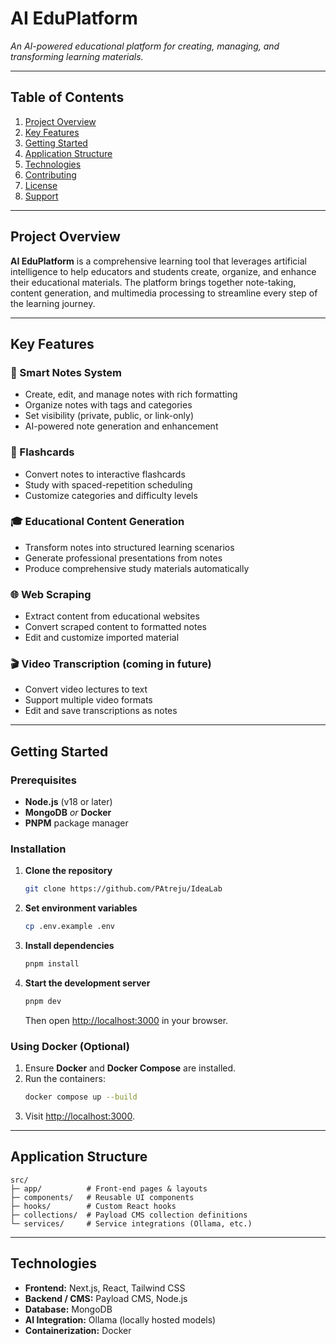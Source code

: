 # AI EduPlatform
*An AI-powered educational platform for creating, managing, and transforming learning materials.*

---

## Table of Contents
1. [Project Overview](#project-overview)  
2. [Key Features](#key-features)  
3. [Getting Started](#getting-started)  
4. [Application Structure](#application-structure)  
5. [Technologies](#technologies)  
6. [Contributing](#contributing)  
7. [License](#license)  
8. [Support](#support)

---

## Project Overview
**AI EduPlatform** is a comprehensive learning tool that leverages artificial intelligence to help educators and students create, organize, and enhance their educational materials. The platform brings together note-taking, content generation, and multimedia processing to streamline every step of the learning journey.

---

## Key Features

### 📝 Smart Notes System
- Create, edit, and manage notes with rich formatting  
- Organize notes with tags and categories  
- Set visibility (private, public, or link-only)  
- AI-powered note generation and enhancement  

### 🎴 Flashcards
- Convert notes to interactive flashcards  
- Study with spaced-repetition scheduling  
- Customize categories and difficulty levels  

### 🎓 Educational Content Generation
- Transform notes into structured learning scenarios  
- Generate professional presentations from notes  
- Produce comprehensive study materials automatically  


### 🌐 Web Scraping
- Extract content from educational websites  
- Convert scraped content to formatted notes  
- Edit and customize imported material  

### 🎬 Video Transcription (coming in future)
- Convert video lectures to text  
- Support multiple video formats  
- Edit and save transcriptions as notes  

---

## Getting Started

### Prerequisites
- **Node.js** (v18 or later)  
- **MongoDB** *or* **Docker**  
- **PNPM** package manager  

### Installation
1. **Clone the repository**  
   ```bash
   git clone https://github.com/PAtreju/IdeaLab
   ```

2. **Set environment variables**  
   ```bash
   cp .env.example .env
   ```

3. **Install dependencies**  
   ```bash
   pnpm install
   ```

4. **Start the development server**  
   ```bash
   pnpm dev
   ```  
   Then open <http://localhost:3000> in your browser.

### Using Docker (Optional)
1. Ensure **Docker** and **Docker Compose** are installed.  
2. Run the containers:  
   ```bash
   docker compose up --build
   ```  
3. Visit <http://localhost:3000>.

---

## Application Structure
``` 
src/
├─ app/          # Front-end pages & layouts
├─ components/   # Reusable UI components
├─ hooks/        # Custom React hooks
├─ collections/  # Payload CMS collection definitions
└─ services/     # Service integrations (Ollama, etc.)
``` 

---

## Technologies
- **Frontend:** Next.js, React, Tailwind CSS  
- **Backend / CMS:** Payload CMS, Node.js  
- **Database:** MongoDB  
- **AI Integration:** Ollama (locally hosted models)  
- **Containerization:** Docker  
